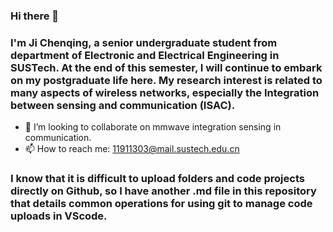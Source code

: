 ### Hi there 👋
### I'm Ji Chenqing, a senior undergraduate student from department of Electronic and Electrical Engineering in SUSTech. At the end of this semester, I will continue to embark on my postgraduate life here. My research interest is related to many aspects of wireless networks, especially the Integration between sensing and communication (ISAC).

- 👯 I’m looking to collaborate on mmwave integration sensing in communication.
- 📫 How to reach me: 11911303@mail.sustech.edu.cn

### I know that it is difficult to upload folders and code projects directly on Github, so I have another .md file in this repository that details common operations for using git to manage code uploads in VScode.
